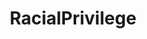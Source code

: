 ---
title: RacialPrivilege
crosslinks:
- AngryAsianMen
- AsianMasculinity
- genderedracism
- canada
- AznLivesMatter
- hapas
---